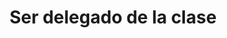 ---
layout: libro
title: Ser delegado de la clase
flipbook: https://www.yumpu.com/xx/embed/view/VsvIGY0RFe6J9ckH
flipbookIngles: https://www.yumpu.com/en/embed/view/KZPaAwEUR2M5YHIp
permalink: /libros/gato_vaca/
---
